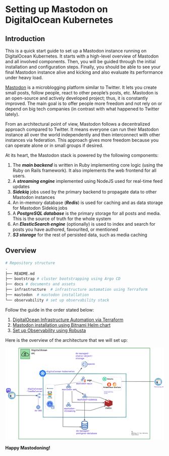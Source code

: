 # Setting up Mastodon on DigitalOcean Kubernetes

## Introduction

This is a quick start guide to set up a Mastodon instance running on DigitalOcean Kubernetes. It starts with a high-level overview of Mastodon and all involved components. Then, you will be guided through the initial installation and configuration steps. Finally, you should be able to see your final Mastodon instance alive and kicking and also evaluate its performance under heavy load.

[Mastodon](https://docs.joinmastodon.org) is a microblogging platform similar to Twitter. It lets you create small posts, follow people, react to other people’s posts, etc. Mastodon is an open-source and actively developed project; thus, it is constantly improved. The main goal is to offer people more freedom and not rely on or depend on big tech companies (in contrast with what happened to Twitter lately).

From an architectural point of view, Mastodon follows a decentralized approach compared to Twitter. It means everyone can run their Mastodon instance all over the world independently and then interconnect with other instances via federation. This approach gives more freedom because you can operate alone or in small groups if desired.

At its heart, the Mastodon stack is powered by the following components:

1. The ***main backend*** is written in Ruby implementing core logic (using the Ruby on Rails framework). It also implements the web frontend for all users.
2. A ***streaming engine*** implemented using NodeJS used for real-time feed updates
3. ***Sidekiq*** jobs used by the primary backend to propagate data to other Mastodon instances
4. An in-memory database (***Redis***) is used for caching and as data storage for Mastodon Sidekiq jobs
5. A ***PostgreSQL database*** is the primary storage for all posts and media. This is the source of truth for the whole system
6. An ***ElasticSearch engine*** (optionally) is used to index and search for posts you have authored, favourited, or mentioned
7. ***S3 storage*** for the rest of persisted data, such as media caching

## Overview

```bash
# Repository structure
.
├── README.md
├── bootstrap # cluster bootstrapping using Argo CD
├── docs # documents and assets
├── infrastructure  # infrastructure automation using Terraform
├── mastodon  # mastodon installation 
└── observability # set up observability stack
```

Follow the guide in the order stated below:

1. [DigitalOcean Infrastructure Automation via Terraform](./infrastructure/terraform/README.md)
2. [Mastodon installation using Bitnami Helm chart](./mastodon/README.md)
3. [Set up Observability using Robusta](./observability/README.md)

Here is the overview of the architecture that we will set up:

<!-- <img src="./docs/assets/mok-overview.png" alt="mok-overview" width=800 height=450/> -->
![mok-overview](./docs/assets/mok-overview.png)

**Happy Mastodoning!**
